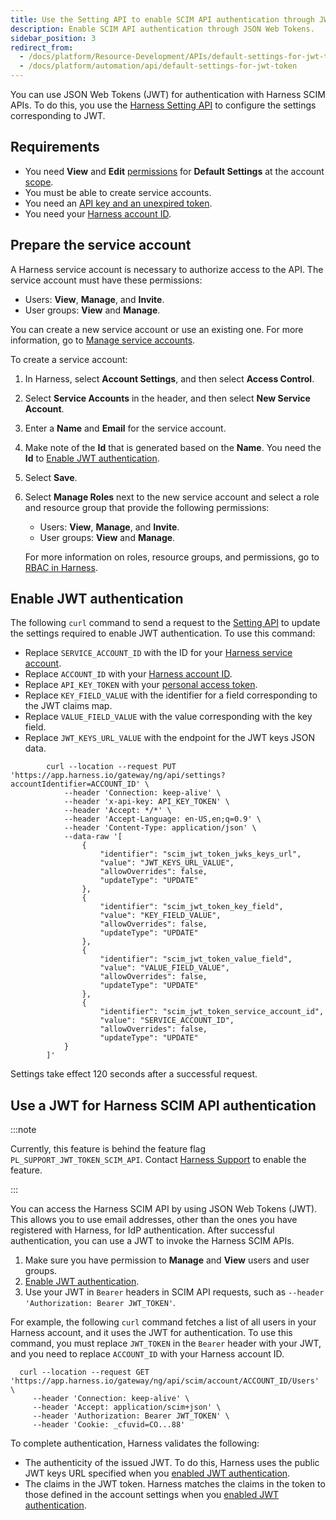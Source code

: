 ```yaml
---
title: Use the Setting API to enable SCIM API authentication through JWT
description: Enable SCIM API authentication through JSON Web Tokens.
sidebar_position: 3
redirect_from:
  - /docs/platform/Resource-Development/APIs/default-settings-for-jwt-token
  - /docs/platform/automation/api/default-settings-for-jwt-token
---
```


You can use JSON Web Tokens (JWT) for authentication with Harness SCIM APIs. To do this, you use the [Harness Setting API](https://apidocs.harness.io/tag/Setting) to configure the settings corresponding to JWT.

## Requirements

- You need **View** and **Edit** [permissions](../../role-based-access-control/permissions-reference.md) for **Default Settings** at the account [scope](../../role-based-access-control/rbac-in-harness.md#permissions-hierarchy-scopes).
- You must be able to create service accounts.
- You need an [API key and an unexpired token](/docs/platform/automation/api/add-and-manage-api-keys).
- You need your [Harness account ID](./api-quickstart.md#get-your-account-id).

## Prepare the service account

A Harness service account is necessary to authorize access to the API. The service account must have these permissions:

* Users: **View**, **Manage**, and **Invite**.
* User groups: **View** and **Manage**.

You can create a new service account or use an existing one. For more information, go to [Manage service accounts](../../role-based-access-control/add-and-manage-service-account.md).

To create a service account:

1. In Harness, select **Account Settings**, and then select **Access Control**.
3. Select **Service Accounts** in the header, and then select **New Service Account**.
4. Enter a **Name** and **Email** for the service account.
5. Make note of the **Id** that is generated based on the **Name**. You need the **Id** to [Enable JWT authentication](#enable-jwt-authentication).
6. Select **Save**.
7. Select **Manage Roles** next to the new service account and select a role and resource group that provide the following permissions:

   * Users: **View**, **Manage**, and **Invite**.
   * User groups: **View** and **Manage**.

   For more information on roles, resource groups, and permissions, go to [RBAC in Harness](/docs/platform/role-based-access-control/rbac-in-harness).

## Enable JWT authentication

The following `curl` command to send a request to the [Setting API](https://apidocs.harness.io/tag/Setting) to update the settings required to enable JWT authentication. To use this command:

* Replace `SERVICE_ACCOUNT_ID` with the ID for your [Harness service account](#prepare-the-service-account).
* Replace `ACCOUNT_ID` with your [Harness account ID](./api-quickstart.md#get-your-account-id).
* Replace `API_KEY_TOKEN` with your [personal access token](./add-and-manage-api-keys.md#create-personal-api-keys-and-tokens).
* Replace `KEY_FIELD_VALUE` with the identifier for a field corresponding to the JWT claims map.
* Replace `VALUE_FIELD_VALUE` with the value corresponding with the key field.
* Replace `JWT_KEYS_URL_VALUE` with the endpoint for the JWT keys JSON data.

```
        curl --location --request PUT 'https://app.harness.io/gateway/ng/api/settings?accountIdentifier=ACCOUNT_ID' \
            --header 'Connection: keep-alive' \
            --header 'x-api-key: API_KEY_TOKEN' \
            --header 'Accept: */*' \
            --header 'Accept-Language: en-US,en;q=0.9' \
            --header 'Content-Type: application/json' \
            --data-raw '[
                {
                    "identifier": "scim_jwt_token_jwks_keys_url",
                    "value": "JWT_KEYS_URL_VALUE",
                    "allowOverrides": false,
                    "updateType": "UPDATE"
                },
                {
                    "identifier": "scim_jwt_token_key_field",
                    "value": "KEY_FIELD_VALUE",
                    "allowOverrides": false,
                    "updateType": "UPDATE"
                },
                {
                    "identifier": "scim_jwt_token_value_field",
                    "value": "VALUE_FIELD_VALUE",
                    "allowOverrides": false,
                    "updateType": "UPDATE"
                },
                {
                    "identifier": "scim_jwt_token_service_account_id",
                    "value": "SERVICE_ACCOUNT_ID",
                    "allowOverrides": false,
                    "updateType": "UPDATE"
            }
        ]'
```

Settings take effect 120 seconds after a successful request.

## Use a JWT for Harness SCIM API authentication

:::note

Currently, this feature is behind the feature flag `PL_SUPPORT_JWT_TOKEN_SCIM_API`. Contact [Harness Support](mailto:support@harness.io) to enable the feature.

:::

You can access the Harness SCIM API by using JSON Web Tokens (JWT). This allows you to use email addresses, other than the ones you have registered with Harness, for IdP authentication. After successful authentication, you can use a JWT to invoke the Harness SCIM APIs.

1. Make sure you have permission to **Manage** and **View** users and user groups.
2. [Enable JWT authentication](#enable-jwt-authentication).
3. Use your JWT in `Bearer` headers in SCIM API requests, such as `--header 'Authorization: Bearer JWT_TOKEN'`.

For example, the following `curl` command fetches a list of all users in your Harness account, and it uses the JWT for authentication. To use this command, you must replace `JWT_TOKEN` in the `Bearer` header with your JWT, and you need to replace `ACCOUNT_ID` with your Harness account ID.

```
  curl --location --request GET 'https://app.harness.io/gateway/ng/api/scim/account/ACCOUNT_ID/Users' \
     --header 'Connection: keep-alive' \
     --header 'Accept: application/scim+json' \
     --header 'Authorization: Bearer JWT_TOKEN' \
     --header 'Cookie: _cfuvid=CO...88'
```

To complete authentication, Harness validates the following:

* The authenticity of the issued JWT. To do this, Harness uses the public JWT keys URL specified when you [enabled JWT authentication](#enable-jwt-authentication).
* The claims in the JWT token. Harness matches the claims in the token to those defined in the account settings when you [enabled JWT authentication](#enable-jwt-authentication).
